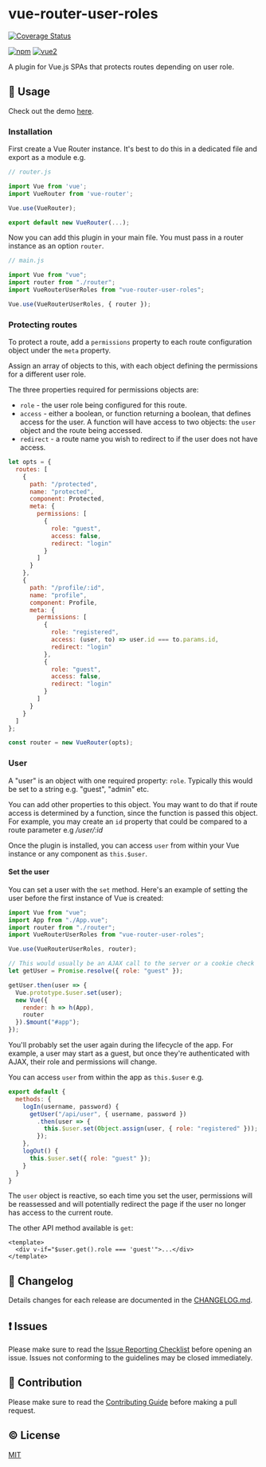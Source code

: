 # vue-router-user-roles

[![Coverage Status](https://coveralls.io/repos/github/anthonygore/vue-router-user-roles/badge.svg?branch=dev)](https://coveralls.io/github/anthonygore/vue-router-user-roles?branch=dev)

[![npm](https://img.shields.io/npm/v/vue-router-user-roles.svg)](https://www.npmjs.com/package/vue-router-user-roles)
[![vue2](https://img.shields.io/badge/vue-2.x-brightgreen.svg)](https://vuejs.org/)

A plugin for Vue.js SPAs that protects routes depending on user role.

## :book: Usage

Check out the demo [here](https://github.com/anthonygore/vue-router-user-roles-demo).

### Installation

First create a Vue Router instance. It's best to do this in a dedicated file and export as a module e.g.

```js
// router.js

import Vue from 'vue';
import VueRouter from 'vue-router';

Vue.use(VueRouter);

export default new VueRouter(...);
```

Now you can add this plugin in your main file. You must pass in a router instance as an option `router`.

```js
// main.js

import Vue from "vue";
import router from "./router";
import VueRouterUserRoles from "vue-router-user-roles";

Vue.use(VueRouterUserRoles, { router });
```

### Protecting routes

To protect a route, add a `permissions` property to each route configuration object under the `meta` property.

Assign an array of objects to this, with each object defining the permissions for a different user role.

The three properties required for permissions objects are: 
- `role` - the user role being configured for this route.
- `access` - either a boolean, or function returning a boolean, that defines access for the user. A function will have access to two objects: the `user` object and the route being accessed. 
- `redirect` - a route name you wish to redirect to if the user does not have access.

````js
let opts = {
  routes: [
    {
      path: "/protected",
      name: "protected",
      component: Protected,
      meta: {
        permissions: [
          {
            role: "guest",
            access: false,
            redirect: "login"
          }
        ]
      }
    },
    {
      path: "/profile/:id",
      name: "profile",
      component: Profile,
      meta: {
        permissions: [
          {
            role: "registered",
            access: (user, to) => user.id === to.params.id,
            redirect: "login"
          },
          {
            role: "guest",
            access: false,
            redirect: "login"
          }
        ]
      }
    }
  ]
};

const router = new VueRouter(opts);
````

### User

A "user" is an object with one required property: `role`. Typically this would be set to a string e.g. "guest", "admin" etc.

You can add other properties to this object. You may want to do that if route access is determined by a function, since the function is passed this object. For example, you may create an `id` property that could be compared to a route parameter e.g  */user/:id*

Once the plugin is installed, you can access `user` from within your Vue instance or any component as `this.$user`. 


#### Set the user

You can set a user with the `set` method. Here's an example of setting the user before the first instance of Vue is created:

````js
import Vue from "vue";
import App from "./App.vue";
import router from "./router";
import VueRouterUserRoles from "vue-router-user-roles";

Vue.use(VueRouterUserRoles, router);

// This would usually be an AJAX call to the server or a cookie check
let getUser = Promise.resolve({ role: "guest" });

getUser.then(user => {
  Vue.prototype.$user.set(user);
  new Vue({
    render: h => h(App),
    router
  }).$mount("#app");
});
````

You'll probably set the user again during the lifecycle of the app. For example, a user may start as a guest, but once they're authenticated with AJAX, their role and permissions will change. 

You can access `user` from within the app as `this.$user` e.g.

```js
export default {
  methods: {
    logIn(username, password) {
      getUser("/api/user", { username, password })
        .then(user => {
          this.$user.set(Object.assign(user, { role: "registered" }));
        });
    },
    logOut() {
      this.$user.set({ role: "guest" });
    }
  }
}
```

The `user` object is reactive, so each time you set the user, permissions will be reassessed and will potentially redirect the page if the user no longer has access to the current route.

The other API method available is `get`:

````vue
<template>
  <div v-if="$user.get().role === 'guest'">...</div>
</template>
````

## :scroll: Changelog
Details changes for each release are documented in the [CHANGELOG.md](https://github.com/anthonygore/vue-router-user-roles/blob/dev/CHANGELOG.md).


## :exclamation: Issues
Please make sure to read the [Issue Reporting Checklist](https://github.com/anthonygore/vue-router-user-roles/blob/dev/CONTRIBUTING.md#issue-reporting-guidelines) before opening an issue. Issues not conforming to the guidelines may be closed immediately.


## :muscle: Contribution
Please make sure to read the [Contributing Guide](https://github.com/anthonygore/vue-router-user-roles/blob/dev/CONTRIBUTING.md) before making a pull request.

## :copyright: License

[MIT](http://opensource.org/licenses/MIT)
